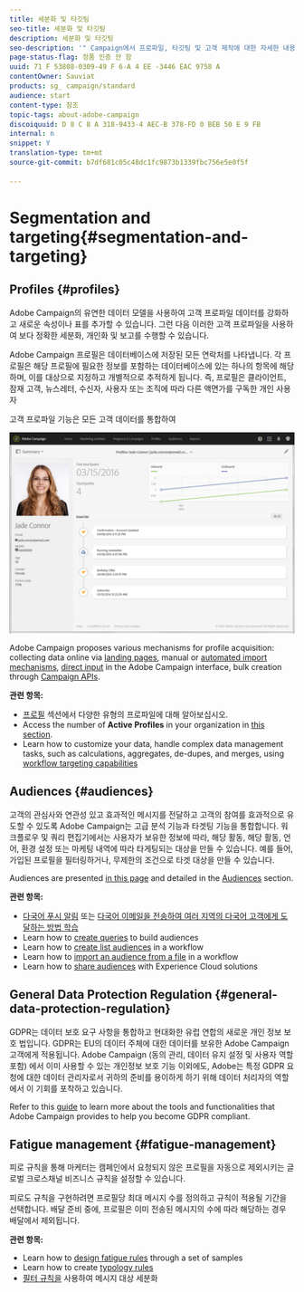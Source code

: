 ```yaml
---
title: 세분화 및 타깃팅
seo-title: 세분화 및 타깃팅
description: 세분화 및 타깃팅
seo-description: '" Campaign에서 프로파일, 타깃팅 및 고객 제작에 대한 자세한 내용: 고객을 구축하고, Adobe Experience Cloud 솔루션을 통해 연락처를 공유하고, 마케팅 피로도를 피합니다. "'
page-status-flag: 정품 인증 안 함
uuid: 71 F 53808-0309-49 F 6-A 4 EE -3446 EAC 9758 A
contentOwner: Sauviat
products: sg_ campaign/standard
audience: start
content-type: 참조
topic-tags: about-adobe-campaign
discoiquuid: D 8 C 8 A 318-9433-4 AEC-B 378-FD 0 BEB 50 E 9 FB
internal: n
snippet: Y
translation-type: tm+mt
source-git-commit: b7df681c05c48dc1fc9873b1339fbc756e5e0f5f

---
```



# Segmentation and targeting{#segmentation-and-targeting}

## Profiles {#profiles}

Adobe Campaign의 유연한 데이터 모델을 사용하여 고객 프로파일 데이터를 강화하고 새로운 속성이나 표를 추가할 수 있습니다. 그런 다음 이러한 고객 프로파일을 사용하여 보다 정확한 세분화, 개인화 및 보고를 수행할 수 있습니다.

Adobe Campaign 프로필은 데이터베이스에 저장된 모든 연락처를 나타냅니다. 각 프로필은 해당 프로필에 필요한 정보를 포함하는 데이터베이스에 있는 하나의 항목에 해당하며, 이를 대상으로 지정하고 개별적으로 추적하게 됩니다. 즉, 프로필은 클라이언트, 잠재 고객, 뉴스레터, 수신자, 사용자 또는 조직에 따라 다른 액면가를 구독한 개인 사용자

고객 프로파일 기능은 모든 고객 데이터를 통합하여

![](assets/mkt_hist_view.png)

Adobe Campaign proposes various mechanisms for profile acquisition: collecting data online via [landing pages](../../channels/using/about-landing-pages.md), manual or [automated import mechanisms](../../automating/using/about-data-import-and-export.md), [direct input](../../audiences/using/creating-profiles.md) in the Adobe Campaign interface, bulk creation through [Campaign APIs](https://docs.campaign.adobe.com/doc/standard/en/api/ACS_API.html).

**관련 항목:**

* [프로필](../../audiences/using/about-profiles.md) 섹션에서 다양한 유형의 프로파일에 대해 알아보십시오.
* Access the number of **Active Profiles** in your organization in [this section](../../audiences/using/active-profiles.md).
* Learn how to customize your data, handle complex data management tasks, such as calculations, aggregates, de-dupes, and merges, using [workflow targeting capabilities](../../automating/using/about-targeting-activities.md)

## Audiences {#audiences}

고객의 관심사와 연관성 있고 효과적인 메시지를 전달하고 고객의 참여를 효과적으로 유도할 수 있도록 Adobe Campaign는 고급 분석 기능과 타겟팅 기능을 통합합니다. 워크플로우 및 쿼리 편집기에서는 사용자가 보유한 정보에 따라, 해당 활동, 해당 활동, 언어, 환경 설정 또는 마케팅 내역에 따라 타게팅되는 대상을 만들 수 있습니다. 예를 들어, 가입된 프로필을 필터링하거나, 무제한의 조건으로 타겟 대상을 만들 수 있습니다.

Audiences are presented [in this page](../../audiences/using/about-audiences.md) and detailed in the [Audiences](../../audiences/using/creating-audiences.md) section.

**관련 항목:**

* [다국어 푸시 알림](../../channels/using/creating-a-multilingual-push-notification.md) 또는 [다국어 이메일을 전송하여 여러 지역의 다국어 고객에게 도달하는 방법 학습](../../channels/using/creating-a-multilingual-email.md)
* Learn how to [create queries](../../audiences/using/creating-audiences.md#creating-query-audiences) to build audiences
* Learn how to [create list audiences](../../audiences/using/creating-audiences.md#creating-list-audiences) in a workflow
* Learn how to [import an audience from a file](../../audiences/using/creating-audiences.md#creating-file-audiences) in a workflow
* Learn how to [share audiences](../../audiences/using/creating-audiences.md#creating-experience-cloud-audiences) with Experience Cloud solutions

## General Data Protection Regulation {#general-data-protection-regulation}

GDPR는 데이터 보호 요구 사항을 통합하고 현대화한 유럽 연합의 새로운 개인 정보 보호 법입니다. GDPR는 EU의 데이터 주체에 대한 데이터를 보유한 Adobe Campaign 고객에게 적용됩니다. Adobe Campaign (동의 관리, 데이터 유지 설정 및 사용자 역할 포함) 에서 이미 사용할 수 있는 개인정보 보호 기능 이외에도, Adobe는 특정 GDPR 요청에 대한 데이터 관리자로서 귀하의 준비를 용이하게 하기 위해 데이터 처리자의 역할에서 이 기회를 포착하고 있습니다.

Refer to this [guide](https://docs.campaign.adobe.com/doc/standard/getting_started/en/ACS_GDPR.html) to learn more about the tools and functionalities that Adobe Campaign provides to help you become GDPR compliant.

## Fatigue management {#fatigue-management}

피로 규칙을 통해 마케터는 캠페인에서 요청되지 않은 프로필을 자동으로 제외시키는 글로벌 크로스채널 비즈니스 규칙을 설정할 수 있습니다.

피로도 규칙을 구현하려면 프로필당 최대 메시지 수를 정의하고 규칙이 적용될 기간을 선택합니다. 배달 준비 중에, 프로필은 이미 전송된 메시지의 수에 따라 해당하는 경우 배달에서 제외됩니다.

**관련 항목:**

* Learn how to [design fatigue rules](../../administration/using/fatigue-rules.md#examples) through a set of samples
* Learn how to create [typology rules](../../administration/using/about-typology-rules.md)
* [필터 규칙을](../../administration/using/filtering-rules.md) 사용하여 메시지 대상 세분화
